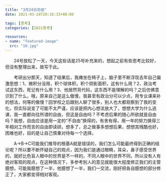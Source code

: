```yaml
---
title: "3月24日总结"
date: 2021-03-24T20:16:33+08:00

tags: [思考]
categories: [2021思考]

resources:
- name: "featured-image"
  src: "10.jpg"
---
```


<!--more-->	

&emsp;&emsp;24号放松了一天，今天这些话是25号补充来的，想起之前有些思考比较好，但没有整理出来，故写于此。

　　考研出分那天，知道了结果后，我瘫坐在椅子上，脑子里不断浮现去年自己偏激思想：1、微积分没用，积个球体积，积个阴影面积，这有什么用？2、政治考试这东西，死记有什么用？3、他居然背代码，这东西不是理解的吗？之后仿佛意识到了什么，哦，原来自己是这么傲慢，我甚至有政治分可以少点，用专业课来补的想法，何等的傲慢？回学校之后跟别人聊了很多，别人也大都观察到了我的变化，但实际说变了可能不太严谨，应该是把内心想法放大了，想想大学为什么逃课，我一直都向往所谓的自由，但这是自由吗？不考虑后果的随心所欲就是自由吗？我想，自由应该是用一定的“不自由”换得的，有舍有得，用一年的努力换得三年相对工作而言的自由即读研。想多了，总之做事多想想后果，想想其残酷也好，困难也好，目的是让自己慎重对待每一个选择。

　　A->B->C可能我们推导的根基A就是错误的，我们怎么可能最终得到正确的结论呢？所以要不断怀疑自己的观点，因为我们是通过眼睛，耳朵，鼻子感受世界的，就好比色盲人眼中的世界是不一样的，不同人眼中的世界不同，所以没有人有绝对客观的观点，在这种情况下，多参考别人的意见就能很大程度修正我们的主管臆想，可能我臆想了一半，他臆想了一半，我们一交流，刚好把各自臆想的部分修正了，大家都变得相对客观。